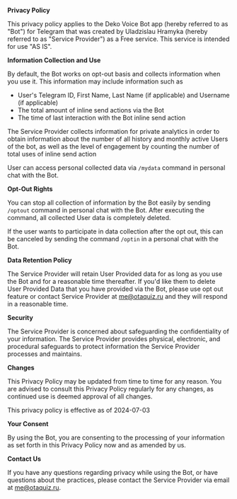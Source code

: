 **Privacy Policy**

This privacy policy applies to the Deko Voice Bot app (hereby referred to as "Bot") for Telegram that was created by Uladzislau Hramyka (hereby referred to as "Service Provider") as a Free service. This service is intended for use "AS IS".

**Information Collection and Use**

By default, the Bot works on opt-out basis and collects information when you use it. This information may include information such as

*   User's Telegram ID, First Name, Last Name (if applicable) and Username (if applicable)
*   The total amount of inline send actions via the Bot
*   The time of last interaction with the Bot inline send action

The Service Provider collects information for private analytics in order to obtain information about the number of all history and monthly active Users of the bot, as well as the level of engagement by counting the number of total uses of inline send action

User can access personal collected data via `/mydata` command in personal chat with the Bot.

**Opt-Out Rights**

You can stop all collection of information by the Bot easily by sending `/optout` command in personal chat with the Bot. After executing the command, all collected User data is completely deleted.

If the user wants to participate in data collection after the opt out, this can be canceled by sending the command `/optin` in a personal chat with the Bot.

**Data Retention Policy**

The Service Provider will retain User Provided data for as long as you use the Bot and for a reasonable time thereafter. If you'd like them to delete User Provided Data that you have provided via the Bot, please use opt out feature or contact Service Provider at me@otaquiz.ru and they will respond in a reasonable time.

**Security**

The Service Provider is concerned about safeguarding the confidentiality of your information. The Service Provider provides physical, electronic, and procedural safeguards to protect information the Service Provider processes and maintains.

**Changes**

This Privacy Policy may be updated from time to time for any reason. You are advised to consult this Privacy Policy regularly for any changes, as continued use is deemed approval of all changes.

This privacy policy is effective as of 2024-07-03

**Your Consent**

By using the Bot, you are consenting to the processing of your information as set forth in this Privacy Policy now and as amended by us.

**Contact Us**

If you have any questions regarding privacy while using the Bot, or have questions about the practices, please contact the Service Provider via email at me@otaquiz.ru.
